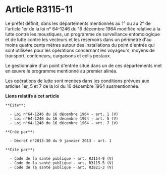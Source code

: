 # Article R3115-11

Le préfet définit, dans les départements mentionnés au 1° ou au 2° de l'article 1er de la loi n° 64-1246 du 16 décembre 1964
modifiée relative à la lutte contre les moustiques, un programme de surveillance entomologique et de lutte contre les
vecteurs et les réservoirs dans un périmètre d'au moins quatre cents mètres autour des installations du point d'entrée qui
sont utilisées pour les opérations concernant les voyageurs, moyens de transport, conteneurs, cargaisons et colis postaux. 

Le gestionnaire d'un point d'entrée situé dans un de ces départements met en œuvre le programme mentionné au premier alinéa. 

Les opérations de lutte sont menées dans les conditions prévues aux articles 1er, 5 et 7 de la loi du 16 décembre 1964
susmentionnée.

**Liens relatifs à cet article**

	**Cite**:

	  - Loi n°64-1246 du 16 décembre 1964 - art. 1 (V)
	  - Loi n°64-1246 du 16 décembre 1964 - art. 5 (V)
	  - Loi n°64-1246 du 16 décembre 1964 - art. 7 (V)

	**Créé par**:

	  - Décret n°2013-30 du 9 janvier 2013 - art. 1

	**Cité par**:

	  - Code de la santé publique - art. R3114-9 (V)
	  - Code de la santé publique - art. R3115-5 (V)
	  - Code de la santé publique - art. R3821-3 (V)
